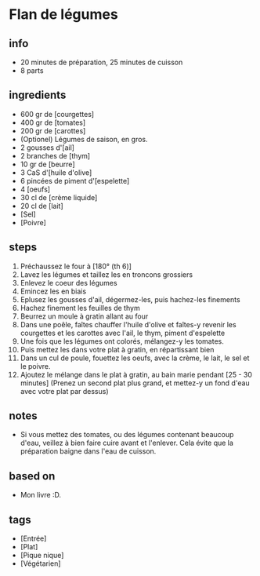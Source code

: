 # Flan de légumes

## info  
* 20 minutes de préparation, 25 minutes de cuisson
* 8 parts

## ingredients
* 600 gr de [courgettes] 
* 400 gr de [tomates]
* 200 gr de [carottes]
* (Optionel) Légumes de saison, en gros. 
* 2 gousses d'[ail]
* 2 branches de [thym]
* 10 gr de [beurre]
* 3 CaS d'[huile d'olive]
* 6 pincées de piment d'[espelette]
* 4 [oeufs]
* 30 cl de [crème liquide]
* 20 cl de [lait]
* [Sel]
* [Poivre]

## steps  
1. Préchaussez le four à [180° (th 6)]
2. Lavez les légumes et taillez les en troncons grossiers
3. Enlevez le coeur des légumes 
4. Emincez les en biais
5. Eplusez les gousses d'ail, dégermez-les, puis hachez-les finements
6. Hachez finement les feuilles de thym
7. Beurrez un moule à gratin allant au four
8. Dans une poêle, faîtes chauffer l'huile d'olive et faîtes-y revenir les courgettes et les carottes avec l'ail, le thym, piment d'espelette
9. Une fois que les légumes ont colorés, mélangez-y les tomates.
10. Puis mettez les dans votre plat à gratin, en répartissant bien
10. Dans un cul de poule, fouettez les oeufs, avec la crème, le lait, le sel et le poivre.
12. Ajoutez le mélange dans le plat à gratin, au bain marie pendant [25 - 30 minutes] (Prenez un second plat plus grand, et mettez-y un fond d'eau avec votre plat par dessus)

## notes  
* Si vous mettez des tomates, ou des légumes contenant beaucoup d'eau, veillez à bien faire cuire avant et l'enlever. Cela évite que la préparation baigne dans l'eau de cuisson.

## based on  
* Mon livre :D.

## tags
* [Entrée]
* [Plat]
* [Pique nique]
* [Végétarien]